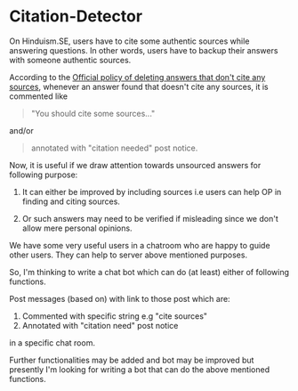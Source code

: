 # Citation-Detector

On Hinduism.SE, users have to cite some authentic sources while answering questions. In other words, users have to backup their answers with someone authentic sources. 

According to the [Official policy of deleting answers that don't cite any sources](http://hinduism.meta.stackexchange.com), whenever an answer found that doesn't cite any sources, it is commented like 

> "You should cite some sources..." 

and/or 

> annotated with "citation needed" post notice. 

Now, it is useful if we draw attention towards unsourced answers for following purpose: 

 1. It can either be improved by including sources i.e users can help OP in finding and citing sources. 

 2. Or such answers may need to be verified if misleading since we don't allow mere personal opinions. 

We have some very useful users in a chatroom who are happy to guide other users. They can help to server above mentioned purposes. 

So, I'm thinking to write a chat bot which can do (at least) either of following functions. 

Post messages (based on) with link to those post which are: 

 1. Commented with specific string e.g "cite sources" 
 2. Annotated with "citation need" post notice 

in a specific chat room. 

Further functionalities may be added and bot may be improved but presently I'm looking for writing a bot that can do the above mentioned functions. 
